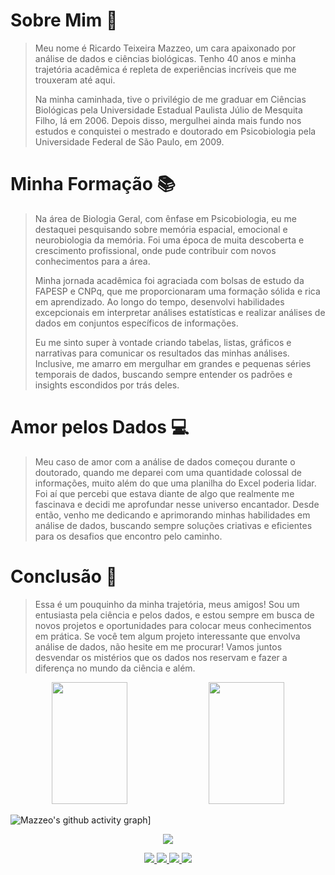 # Sobre Mim 👀
>Meu nome é Ricardo Teixeira Mazzeo, um cara apaixonado por análise de dados e ciências biológicas. Tenho 40 anos e minha trajetória acadêmica é repleta de experiências incríveis que me trouxeram até aqui.
>
>Na minha caminhada, tive o privilégio de me graduar em Ciências Biológicas pela Universidade Estadual Paulista Júlio de Mesquita Filho, lá em 2006. Depois disso, mergulhei ainda mais fundo nos estudos e conquistei o mestrado e doutorado em Psicobiologia pela Universidade Federal de São Paulo, em 2009.  

# Minha Formação 📚
>Na área de Biologia Geral, com ênfase em Psicobiologia, eu me destaquei pesquisando sobre memória espacial, emocional e neurobiologia da memória. Foi uma época de muita descoberta e crescimento profissional, onde pude contribuir com novos conhecimentos para a área.  
>
>Minha jornada acadêmica foi agraciada com bolsas de estudo da FAPESP e CNPq, que me proporcionaram uma formação sólida e rica em aprendizado. Ao longo do tempo, desenvolvi habilidades excepcionais em interpretar análises estatísticas e realizar análises de dados em conjuntos específicos de informações.
>
>Eu me sinto super à vontade criando tabelas, listas, gráficos e narrativas para comunicar os resultados das minhas análises. Inclusive, me amarro em mergulhar em grandes e pequenas séries temporais de dados, buscando sempre entender os padrões e insights escondidos por trás deles.

# Amor pelos Dados 💻
>Meu caso de amor com a análise de dados começou durante o doutorado, quando me deparei com uma quantidade colossal de informações, muito além do que uma planilha do Excel poderia lidar. Foi aí que percebi que estava diante de algo que realmente me fascinava e decidi me aprofundar nesse universo encantador.
>Desde então, venho me dedicando e aprimorando minhas habilidades em análise de dados, buscando sempre soluções criativas e eficientes para os desafios que encontro pelo caminho.

# Conclusão 🎉
>Essa é um pouquinho da minha trajetória, meus amigos! Sou um entusiasta pela ciência e pelos dados, e estou sempre em busca de novos projetos e oportunidades para colocar meus conhecimentos em prática.
>Se você tem algum projeto interessante que envolva análise de dados, não hesite em me procurar! Vamos juntos desvendar os mistérios que os dados nos reservam e fazer a diferença no mundo da ciência e além.


<div align="center">  
  <img width="49%" height="195px" src="https://github-readme-stats.vercel.app/api?username=rtmazzeo&show_icons=true&count_private=true&hide_border=true&title_color=87CEFA&icon_color=87CEFA&text_color=c9d1d9&bg_color=0d1117"/> 
  <img width="49%" height="195px" src="https://github-readme-stats.vercel.app/api/top-langs/?username=rtmazzeo&layout=compact&hide_border=true&title_color=87CEFA&text_color=87CEFA&bg_color=0d1117" />
</div>

![Mazzeo's github activity graph](https://github-readme-activity-graph.vercel.app/graph?username=rtmazzeo&bg_color=0d1117&color=6695b2&line=ffffff&point=ff0000&area=true&hide_border=true)]

<p align="center">
  <img src="https://github-profile-trophy.vercel.app/?username=rtmazzeo&theme=dracula&row=2&no-bg=true&column=3&margin-w=15&margin-h=15" />
</p>

<div align="center">  
<a href= "ds.mazzeo@gmail.com" target="_blank"><img src="https://ssl.gstatic.com/ui/v1/icons/mail/rfr/logo_gmail_lockup_default_1x_r5.png"</a>
<a href="https://www.linkedin.com/in/ricardo-mazzeo-a845a0109/" target="_blank"><img src="https://img.shields.io/badge/LinkedIn-0077B5?style=for-the-badge&logo=linkedin&logoColor=white"</a>
<a href="https://www.instagram.com/rtmazzeo/" target="_blank"><img src="https://img.shields.io/badge/-Instagram-%23E4405F?style=for-the-badge&logo=instagram&logoColor=white"</a>
<a href="http://lattes.cnpq.br/1793018435751800/" target="_blank"><img src="http://lattes.cnpq.br/image/layout_set_logo?img_id=1311768&t=1689281136769"</a>

